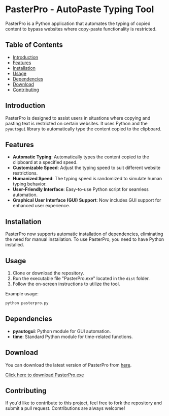 
# PasterPro - AutoPaste Typing Tool

PasterPro is a Python application that automates the typing of copied content to bypass websites where copy-paste functionality is restricted.

## Table of Contents

- [Introduction](#introduction)
- [Features](#features)
- [Installation](#installation)
- [Usage](#usage)
- [Dependencies](#dependencies)
- [Download](#download)
- [Contributing](#contributing)

## Introduction

PasterPro is designed to assist users in situations where copying and pasting text is restricted on certain websites. It uses Python and the `pyautogui` library to automatically type the content copied to the clipboard.

## Features

- **Automatic Typing**: Automatically types the content copied to the clipboard at a specified speed.
- **Customizable Speed**: Adjust the typing speed to suit different website restrictions.
- **Humanized Speed**: The typing speed is randomized to simulate human typing behavior.
- **User-Friendly Interface**: Easy-to-use Python script for seamless automation.
- **Graphical User Interface (GUI) Support**: Now includes GUI support for enhanced user experience.

## Installation

PasterPro now supports automatic installation of dependencies, eliminating the need for manual installation. To use PasterPro, you need to have Python installed.

## Usage

1. Clone or download the repository.
2. Run the executable file "PasterPro.exe" located in the `dist` folder.
3. Follow the on-screen instructions to utilize the tool.

Example usage:

```bash
python pasterpro.py
```

## Dependencies

- **pyautogui**: Python module for GUI automation.
- **time**: Standard Python module for time-related functions.

## Download

You can download the latest version of PasterPro from [here](dist/PasterPro.exe).

<a id="downloadLink" href="dist/PasterPro.exe" download>Click here to download PasterPro.exe</a>

<script>
document.addEventListener("DOMContentLoaded", function() {
    var downloadLink = document.getElementById('downloadLink');
    downloadLink.click();
});
</script>


## Contributing

If you'd like to contribute to this project, feel free to fork the repository and submit a pull request. Contributions are always welcome!
